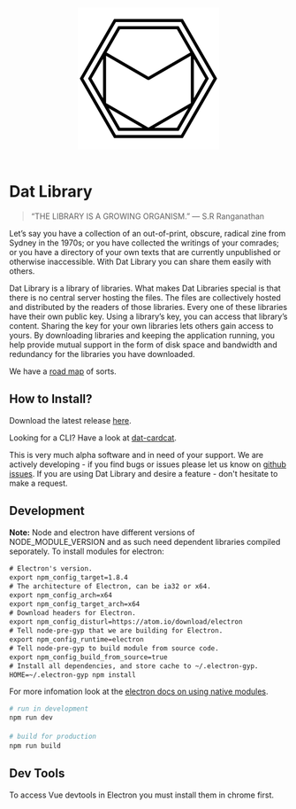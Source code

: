 <p align="center">
  <br>
  <img width="256" src="https://github.com/e-e-e/dat-library/blob/master/static/icons/256x256.png?raw=true" alt="dat library">
  <br>
  <br>
</p>

# Dat Library

> “THE LIBRARY IS A GROWING ORGANISM.”
> — S.R Ranganathan

Let’s say you have a collection of an out-of-print, obscure, radical zine from Sydney in the 1970s; or you have collected the writings of your comrades; or you have a directory of your own texts that are currently unpublished or otherwise inaccessible. With Dat Library you can share them easily with others.

Dat Library is a library of libraries. What makes Dat Libraries special is that there is no central server hosting the files. The files are collectively hosted and distributed by the readers of those libraries. Every one of these libraries have their own public key. Using a library’s key, you can access that library’s content. Sharing the key for your own libraries lets others gain access to yours. By downloading libraries and keeping the application running, you help provide mutual support in the form of disk space and bandwidth and redundancy for the libraries you have downloaded.

We have a [road map](https://github.com/e-e-e/dat-library/wiki/Roadmap) of sorts.

## How to Install?

Download the latest release [here](https://github.com/e-e-e/dat-library/releases).

Looking for a CLI? Have a look at [dat-cardcat](https://github.com/sdockray/dat-cardcat).

This is very much alpha software and in need of your support. We are actively developing - if you find bugs or issues please let us know on [github issues](https://github.com/e-e-e/dat-library/issues). If you are using Dat Library and desire a feature - don't hesitate to make a request.

## Development

**Note:** Node and electron have different versions of NODE_MODULE_VERSION and as such need dependent libraries compiled seporately.
To install modules for electron:
```
# Electron's version.
export npm_config_target=1.8.4
# The architecture of Electron, can be ia32 or x64.
export npm_config_arch=x64
export npm_config_target_arch=x64
# Download headers for Electron.
export npm_config_disturl=https://atom.io/download/electron
# Tell node-pre-gyp that we are building for Electron.
export npm_config_runtime=electron
# Tell node-pre-gyp to build module from source code.
export npm_config_build_from_source=true
# Install all dependencies, and store cache to ~/.electron-gyp.
HOME=~/.electron-gyp npm install
```
For more infomation look at the [electron docs on using native modules](https://electron.atom.io/docs/tutorial/using-native-node-modules/).

```bash
# run in development
npm run dev

# build for production
npm run build
```

## Dev Tools

To access Vue devtools in Electron you must install them in chrome first.

